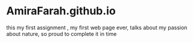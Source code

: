  # AmiraFarah.github.io
this my first assignment , my first web page ever,
 talks about my passion about nature,
 so proud to complete it in time 

